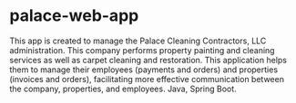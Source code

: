 # palace-web-app
This app is created to manage the Palace Cleaning Contractors, LLC administration. This company performs property painting and cleaning services as well as carpet cleaning and restoration. This application helps them to manage their employees (payments and orders) and properties (invoices and orders), facilitating more effective communication between the company, properties, and employees. Java, Spring Boot. 
